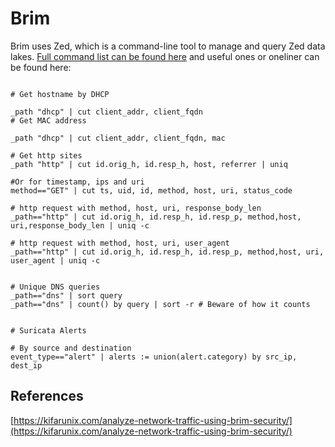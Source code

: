 # Brim

Brim uses Zed, which is a command-line tool to manage and query Zed data lakes.
[Full command list can be found here](https://zed.brimdata.io/docs/commands/zed/) and useful ones or oneliner can be found here:

```brim

# Get hostname by DHCP

_path "dhcp" | cut client_addr, client_fqdn 
# Get MAC address

_path "dhcp" | cut client_addr, client_fqdn, mac

# Get http sites
_path "http" | cut id.orig_h, id.resp_h, host, referrer | uniq

#Or for timestamp, ips and uri
method=="GET" | cut ts, uid, id, method, host, uri, status_code

# http request with method, host, uri, response_body_len
_path=="http" | cut id.orig_h, id.resp_h, id.resp_p, method,host, uri,response_body_len | uniq -c

# http request with method, host, uri, user_agent
_path=="http" | cut id.orig_h, id.resp_h, id.resp_p, method,host, uri, user_agent | uniq -c


# Unique DNS queries
_path=="dns" | sort query
_path=="dns" | count() by query | sort -r # Beware of how it counts


# Suricata Alerts

# By source and destination
event_type=="alert" | alerts := union(alert.category) by src_ip, dest_ip

```


## References

[https://kifarunix.com/analyze-network-traffic-using-brim-security/](https://kifarunix.com/analyze-network-traffic-using-brim-security/)